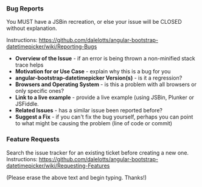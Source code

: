 ### Bug Reports
You MUST have a JSBin recreation, or else your issue will be CLOSED without explanation.

Instructions: https://github.com/dalelotts/angular-bootstrap-datetimepicker/wiki/Reporting-Bugs

* __Overview of the Issue__ - if an error is being thrown a non-minified stack trace helps
* __Motivation for or Use Case__ - explain why this is a bug for you
* __angular-bootstrap-datetimepicker Version(s)__ - is it a regression?
* __Browsers and Operating System__ - is this a problem with all browsers or only specific ones?
* __Link to a live example__ - provide a live example (using JSBin, Plunker or JSFiddle.
* __Related Issues__ - has a similar issue been reported before?
* __Suggest a Fix__ - if you can't fix the bug yourself, perhaps you can point to what might be
  causing the problem (line of code or commit)
  
### Feature Requests
Search the issue tracker for an existing ticket before creating a new one.
Instructions: https://github.com/dalelotts/angular-bootstrap-datetimepicker/wiki/Requesting-Features

(Please erase the above text and begin typing. Thanks!)